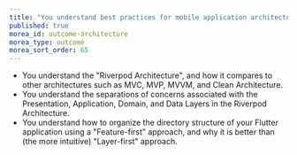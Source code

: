 ```yaml
---
title: "You understand best practices for mobile application architecture"
published: true
morea_id: outcome-architecture
morea_type: outcome
morea_sort_order: 65
---
```


* You understand the "Riverpod Architecture", and how it compares to other architectures such as MVC, MVP, MVVM, and Clean Architecture.
* You understand the separations of concerns associated with the Presentation, Application, Domain, and Data Layers in the Riverpod Architecture.
* You understand how to organize the directory structure of your Flutter application using a "Feature-first" approach, and why it is better than (the more intuitive) "Layer-first" approach.
